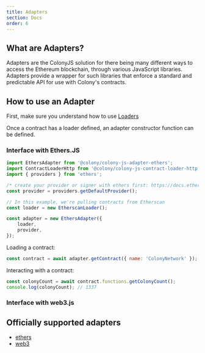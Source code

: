 ```yaml
---
title: Adapters
section: Docs
order: 6
---
```


## What are Adapters?
Adapters are the ColonyJS solution for there being many different ways to access the Ethereum blockchain, through various JavaScript libraries. Adapters provide a wrapper for such libraries that enforce a standard and predictable API for use with Colony's contracts.


## How to use an Adapter

First, make sure you understand how to use [Loaders](../docs-loaders/ "Docs")

Once a contract has a loader defined, an adapter constructor function can be defined.

### Interface with Ethers.JS

```js
import EthersAdapter from '@colony/colony-js-adapter-ethers';
import ContractLoaderHttp from '@colony/colony-js-contract-loader-http';
import { providers } from 'ethers';

/* create your provider or signer with ethers first: https://docs.ethers.io/ethers.js/html/api-contract.html#connecting-to-a-contract */
const provider = providers.getDefaultProvider();

// In this example, we're pulling contracts from Etherscan
const loader = new EtherscanLoader();

const adapter = new EthersAdapter({
    loader,
    provider,
});
```

Loading a contract:

```js
const contract = await adapter.getContract({ name: 'ColonyNetwork' });
```

Interacting with a contract:

```js
const colonyCount = await contract.functions.getColonyCount();
console.log(colonyCount); // 1337
```

### Interface with web3.js



## Officially supported adapters

- [ethers](https://github.com/JoinColony/colony-js/tree/master/packages/colony-js-adapter-ethers)
- [web3](https://github.com/JoinColony/colony-js/tree/master/packages/colony-js-adapter-web3)
